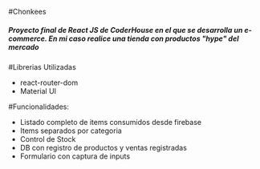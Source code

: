#Chonkees

##### Proyecto final de React JS de CoderHouse en el que se desarrolla un e-commerce. En mi caso realice una tienda con productos "hype" del mercado

#Librerias Utilizadas
* react-router-dom
* Material UI

#Funcionalidades:
* Listado completo de items consumidos desde firebase
* Items separados por categoria
* Control de Stock
* DB con registro de productos y ventas registradas
* Formulario con captura de inputs
